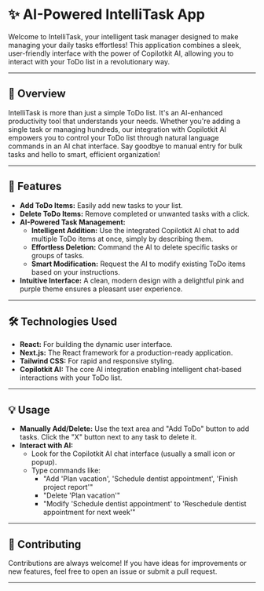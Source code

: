 # ✨ AI-Powered IntelliTask App

Welcome to IntelliTask, your intelligent task manager designed to make managing your daily tasks effortless! This application combines a sleek, user-friendly interface with the power of Copilotkit AI, allowing you to interact with your ToDo list in a revolutionary way.

---

## 🚀 Overview

IntelliTask is more than just a simple ToDo list. It's an AI-enhanced productivity tool that understands your needs. Whether you're adding a single task or managing hundreds, our integration with Copilotkit AI empowers you to control your ToDo list through natural language commands in an AI chat interface. Say goodbye to manual entry for bulk tasks and hello to smart, efficient organization!

---

## 🌟 Features

* **Add ToDo Items:** Easily add new tasks to your list.
* **Delete ToDo Items:** Remove completed or unwanted tasks with a click.
* **AI-Powered Task Management:**
    * **Intelligent Addition:** Use the integrated Copilotkit AI chat to add multiple ToDo items at once, simply by describing them.
    * **Effortless Deletion:** Command the AI to delete specific tasks or groups of tasks.
    * **Smart Modification:** Request the AI to modify existing ToDo items based on your instructions.
* **Intuitive Interface:** A clean, modern design with a delightful pink and purple theme ensures a pleasant user experience.

---

## 🛠️ Technologies Used

* **React:** For building the dynamic user interface.
* **Next.js:** The React framework for a production-ready application.
* **Tailwind CSS:** For rapid and responsive styling.
* **Copilotkit AI:** The core AI integration enabling intelligent chat-based interactions with your ToDo list.

---

## 💡 Usage

* **Manually Add/Delete:** Use the text area and "Add ToDo" button to add tasks. Click the "X" button next to any task to delete it.
* **Interact with AI:**
    * Look for the Copilotkit AI chat interface (usually a small icon or popup).
    * Type commands like:
        * "Add 'Plan vacation', 'Schedule dentist appointment', 'Finish project report'"
        * "Delete 'Plan vacation'"
        * "Modify 'Schedule dentist appointment' to 'Reschedule dentist appointment for next week'"

---

## 🙏 Contributing

Contributions are always welcome! If you have ideas for improvements or new features, feel free to open an issue or submit a pull request.

---
